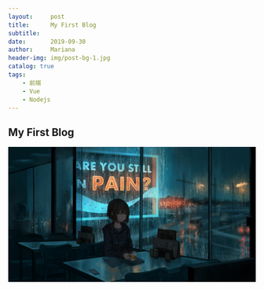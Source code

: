 ```yaml
---
layout:     post
title:      My First Blog
subtitle:   
date:       2019-09-30
author:     Mariana
header-img: img/post-bg-1.jpg
catalog: true
tags:
    - 前端
    - Vue
    - Nodejs
---
```


## My First Blog
![测试图片](/img/2019-09-30/test.jpg)